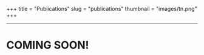 +++
title = "Publications"
slug = "publications"
thumbnail = "images/tn.png"
+++

---------------------------

# COMING SOON!